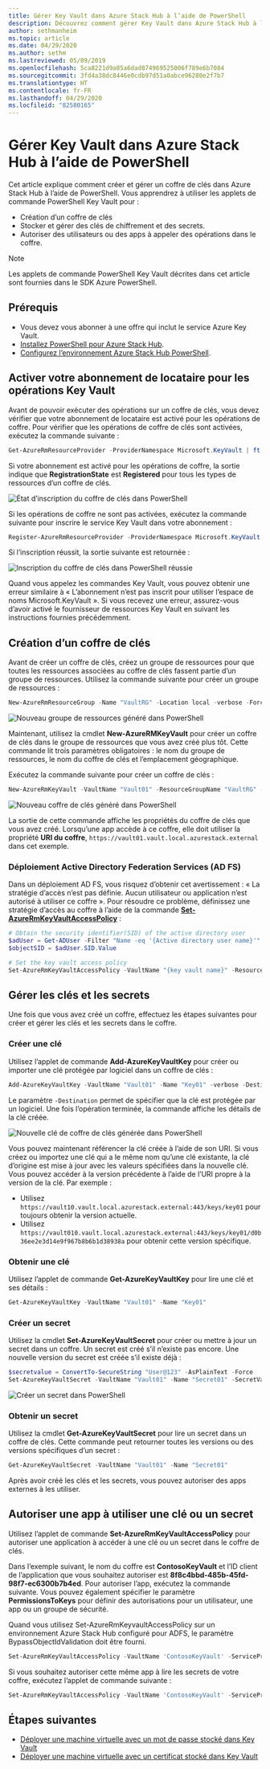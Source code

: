 ```yaml
---
title: Gérer Key Vault dans Azure Stack Hub à l’aide de PowerShell
description: Découvrez comment gérer Key Vault dans Azure Stack Hub à l’aide de PowerShell.
author: sethmanheim
ms.topic: article
ms.date: 04/29/2020
ms.author: sethm
ms.lastreviewed: 05/09/2019
ms.openlocfilehash: 5ca8221d9a85a6dad874969525006f789e6b7084
ms.sourcegitcommit: 3fd4a38dc8446e0cdb97d51a0abce96280e2f7b7
ms.translationtype: HT
ms.contentlocale: fr-FR
ms.lasthandoff: 04/29/2020
ms.locfileid: "82580165"
---
```

# <a name="manage-key-vault-in-azure-stack-hub-using-powershell"></a>Gérer Key Vault dans Azure Stack Hub à l’aide de PowerShell

Cet article explique comment créer et gérer un coffre de clés dans Azure Stack Hub à l’aide de PowerShell. Vous apprendrez à utiliser les applets de commande PowerShell Key Vault pour :

* Création d’un coffre de clés
* Stocker et gérer des clés de chiffrement et des secrets.
* Autoriser des utilisateurs ou des apps à appeler des opérations dans le coffre.

>[!NOTE]
>Les applets de commande PowerShell Key Vault décrites dans cet article sont fournies dans le SDK Azure PowerShell.

## <a name="prerequisites"></a>Prérequis

* Vous devez vous abonner à une offre qui inclut le service Azure Key Vault.
* [Installez PowerShell pour Azure Stack Hub](../operator/azure-stack-powershell-install.md).
* [Configurez l’environnement Azure Stack Hub PowerShell](azure-stack-powershell-configure-user.md).

## <a name="enable-your-tenant-subscription-for-key-vault-operations"></a>Activer votre abonnement de locataire pour les opérations Key Vault

Avant de pouvoir exécuter des opérations sur un coffre de clés, vous devez vérifier que votre abonnement de locataire est activé pour les opérations de coffre. Pour vérifier que les opérations de coffre de clés sont activées, exécutez la commande suivante :

```powershell  
Get-AzureRmResourceProvider -ProviderNamespace Microsoft.KeyVault | ft -Autosize
```

Si votre abonnement est activé pour les opérations de coffre, la sortie indique que **RegistrationState** est **Registered** pour tous les types de ressources d’un coffre de clés.

![État d’inscription du coffre de clés dans PowerShell](media/azure-stack-key-vault-manage-powershell/image1.png)

Si les opérations de coffre ne sont pas activées, exécutez la commande suivante pour inscrire le service Key Vault dans votre abonnement :

```powershell
Register-AzureRmResourceProvider -ProviderNamespace Microsoft.KeyVault
```

Si l’inscription réussit, la sortie suivante est retournée :

![Inscription du coffre de clés dans PowerShell réussie](media/azure-stack-key-vault-manage-powershell/image2.png)

Quand vous appelez les commandes Key Vault, vous pouvez obtenir une erreur similaire à « L’abonnement n’est pas inscrit pour utiliser l’espace de noms Microsoft.KeyVault ». Si vous recevez une erreur, assurez-vous d’avoir activé le fournisseur de ressources Key Vault en suivant les instructions fournies précédemment.

## <a name="create-a-key-vault"></a>Création d’un coffre de clés

Avant de créer un coffre de clés, créez un groupe de ressources pour que toutes les ressources associées au coffre de clés fassent partie d’un groupe de ressources. Utilisez la commande suivante pour créer un groupe de ressources :

```powershell
New-AzureRmResourceGroup -Name "VaultRG" -Location local -verbose -Force
```

![Nouveau groupe de ressources généré dans PowerShell](media/azure-stack-key-vault-manage-powershell/image3.png)

Maintenant, utilisez la cmdlet **New-AzureRMKeyVault** pour créer un coffre de clés dans le groupe de ressources que vous avez créé plus tôt. Cette commande lit trois paramètres obligatoires : le nom du groupe de ressources, le nom du coffre de clés et l’emplacement géographique.

Exécutez la commande suivante pour créer un coffre de clés :

```powershell
New-AzureRmKeyVault -VaultName "Vault01" -ResourceGroupName "VaultRG" -Location local -verbose
```

![Nouveau coffre de clés généré dans PowerShell](media/azure-stack-key-vault-manage-powershell/image4.png)

La sortie de cette commande affiche les propriétés du coffre de clés que vous avez créé. Lorsqu’une app accède à ce coffre, elle doit utiliser la propriété **URI du coffre**, `https://vault01.vault.local.azurestack.external` dans cet exemple.

### <a name="active-directory-federation-services-ad-fs-deployment"></a>Déploiement Active Directory Federation Services (AD FS)

Dans un déploiement AD FS, vous risquez d’obtenir cet avertissement : « La stratégie d’accès n’est pas définie. Aucun utilisateur ou application n’est autorisé à utiliser ce coffre ». Pour résoudre ce problème, définissez une stratégie d’accès au coffre à l’aide de la commande [**Set-AzureRmKeyVaultAccessPolicy**](#authorize-an-app-to-use-a-key-or-secret) :

```powershell
# Obtain the security identifier(SID) of the active directory user
$adUser = Get-ADUser -Filter "Name -eq '{Active directory user name}'"
$objectSID = $adUser.SID.Value

# Set the key vault access policy
Set-AzureRmKeyVaultAccessPolicy -VaultName "{key vault name}" -ResourceGroupName "{resource group name}" -ObjectId "{object SID}" -PermissionsToKeys {permissionsToKeys} -PermissionsToSecrets {permissionsToSecrets} -BypassObjectIdValidation
```

## <a name="manage-keys-and-secrets"></a>Gérer les clés et les secrets

Une fois que vous avez créé un coffre, effectuez les étapes suivantes pour créer et gérer les clés et les secrets dans le coffre.

### <a name="create-a-key"></a>Créer une clé

Utilisez l’applet de commande **Add-AzureKeyVaultKey** pour créer ou importer une clé protégée par logiciel dans un coffre de clés :

```powershell
Add-AzureKeyVaultKey -VaultName "Vault01" -Name "Key01" -verbose -Destination Software
```

Le paramètre `-Destination` permet de spécifier que la clé est protégée par un logiciel. Une fois l’opération terminée, la commande affiche les détails de la clé créée.

![Nouvelle clé de coffre de clés générée dans PowerShell](media/azure-stack-key-vault-manage-powershell/image5.png)

Vous pouvez maintenant référencer la clé créée à l’aide de son URI. Si vous créez ou importez une clé qui a le même nom qu’une clé existante, la clé d’origine est mise à jour avec les valeurs spécifiées dans la nouvelle clé. Vous pouvez accéder à la version précédente à l’aide de l’URI propre à la version de la clé. Par exemple :

* Utilisez `https://vault10.vault.local.azurestack.external:443/keys/key01` pour toujours obtenir la version actuelle.
* Utilisez `https://vault010.vault.local.azurestack.external:443/keys/key01/d0b36ee2e3d14e9f967b8b6b1d38938a` pour obtenir cette version spécifique.

### <a name="get-a-key"></a>Obtenir une clé

Utilisez l’applet de commande **Get-AzureKeyVaultKey** pour lire une clé et ses détails :

```powershell
Get-AzureKeyVaultKey -VaultName "Vault01" -Name "Key01"
```

### <a name="create-a-secret"></a>Créer un secret

Utilisez la cmdlet **Set-AzureKeyVaultSecret** pour créer ou mettre à jour un secret dans un coffre. Un secret est créé s’il n’existe pas encore. Une nouvelle version du secret est créée s’il existe déjà :

```powershell
$secretvalue = ConvertTo-SecureString "User@123" -AsPlainText -Force
Set-AzureKeyVaultSecret -VaultName "Vault01" -Name "Secret01" -SecretValue $secretvalue
```

![Créer un secret dans PowerShell](media/azure-stack-key-vault-manage-powershell/image6.png)

### <a name="get-a-secret"></a>Obtenir un secret

Utilisez la cmdlet **Get-AzureKeyVaultSecret** pour lire un secret dans un coffre de clés. Cette commande peut retourner toutes les versions ou des versions spécifiques d’un secret :

```powershell
Get-AzureKeyVaultSecret -VaultName "Vault01" -Name "Secret01"
```

Après avoir créé les clés et les secrets, vous pouvez autoriser des apps externes à les utiliser.

## <a name="authorize-an-app-to-use-a-key-or-secret"></a>Autoriser une app à utiliser une clé ou un secret

Utilisez l’applet de commande **Set-AzureRmKeyVaultAccessPolicy** pour autoriser une application à accéder à une clé ou un secret dans le coffre de clés.

Dans l’exemple suivant, le nom du coffre est **ContosoKeyVault** et l’ID client de l’application que vous souhaitez autoriser est **8f8c4bbd-485b-45fd-98f7-ec6300b7b4ed**. Pour autoriser l’app, exécutez la commande suivante. Vous pouvez également spécifier le paramètre **PermissionsToKeys** pour définir des autorisations pour un utilisateur, une app ou un groupe de sécurité.

Quand vous utilisez Set-AzureRmKeyvaultAccessPolicy sur un environnement Azure Stack Hub configuré pour ADFS, le paramètre BypassObjectIdValidation doit être fourni.

```powershell
Set-AzureRmKeyVaultAccessPolicy -VaultName 'ContosoKeyVault' -ServicePrincipalName 8f8c4bbd-485b-45fd-98f7-ec6300b7b4ed -PermissionsToKeys decrypt,sign -BypassObjectIdValidation
```

Si vous souhaitez autoriser cette même app à lire les secrets de votre coffre, exécutez l’applet de commande suivante :

```powershell
Set-AzureRmKeyVaultAccessPolicy -VaultName 'ContosoKeyVault' -ServicePrincipalName 8f8c4bbd-485b-45fd-98f7-ec6300 -PermissionsToKeys Get -BypassObjectIdValidation
```

## <a name="next-steps"></a>Étapes suivantes

* [Déployer une machine virtuelle avec un mot de passe stocké dans Key Vault](azure-stack-key-vault-deploy-vm-with-secret.md)
* [Déployer une machine virtuelle avec un certificat stocké dans Key Vault](azure-stack-key-vault-push-secret-into-vm.md)
